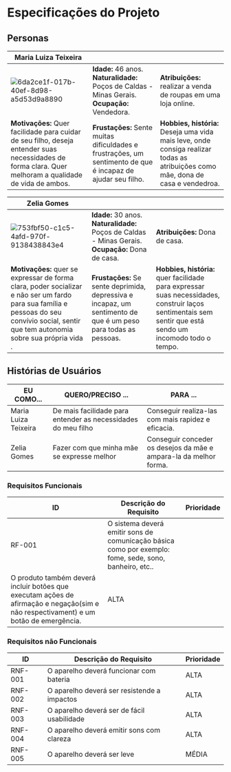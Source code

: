 # Especificações do Projeto

## Personas


|**Maria Luiza Teixeira**|           |                             | 
|-------------------|-----------|-----------------------------|
![6da2ce1f-017b-40ef-8d98-a5d53d9a8890](https://github.com/ICEI-PUC-Minas-PPC-CC/ppc-cc-2024-1-ment2-noite1-mesa_adefip/assets/20716371/c485c245-ce93-4430-947d-c472c8e01d8d)|**Idade:** 46 anos. **Naturalidade:** Poços de Caldas - Minas Gerais. **Ocupação:** Vendedora.       |**Atribuições:** realizar a venda de roupas em uma loja online. 
|**Motivações:** Quer facilidade para cuidar de seu filho, deseja entender suas necessidades de forma clara. Quer melhoram a qualidade de vida de ambos.  |**Frustações:** Sente muitas dificuldades e frustrações, um sentimento de que é incapaz de ajudar seu filho.   |**Hobbies, história:** Deseja uma vida mais leve, onde consiga realizar todas as atribuições como mãe, dona de casa e vendedroa. 

|**Zelia Gomes**|           |                             | 
|-------------------|-----------|-----------------------------|
![753fbf50-c1c5-4afd-970f-9138438843e4](https://github.com/ICEI-PUC-Minas-PPC-CC/ppc-cc-2024-1-ment2-noite1-mesa_adefip/assets/20716371/801be850-83ce-49e9-ae90-9f56d0bfc113)|**Idade:** 30 anos. **Naturalidade:** Poços de Caldas - Minas Gerais. **Ocupação:** Dona de casa.       |**Atribuições:**  Dona de casa.
|**Motivações:** quer se expressar de forma clara, poder socializar e não ser um fardo para sua família e pessoas do seu convívio social, sentir que tem autonomia sobre sua própria vida .  |**Frustações:** Se sente deprimida, depressiva e incapaz, um sentimento de que é um peso para todas as pessoas.   |**Hobbies, história:** quer facilidade para expressar suas necessidades, construir laços sentimentais sem sentir que está sendo um incomodo todo o tempo.


## Histórias de Usuários


|EU COMO...| QUERO/PRECISO ...  |PARA ...                  |
|--------------------|------------------------------------|----------------------------------------|
|Maria Luiza Teixeira| De mais facilidade para entender as necessidades do meu filho | Conseguir realiza-las com mais rapidez e eficacia. |
|Zelia Gomes | Fazer com que minha mãe se expresse melhor | Conseguir conceder os desejos da mãe e ampara-la da melhor forma. |


### Requisitos Funcionais

|ID    | Descrição do Requisito  | Prioridade |
|------|-----------------------------------------|----|
|RF-001| O sistema deverá emitir sons de comunicação básica como por exemplo: fome, sede, sono, banheiro, etc.. 
O produto também deverá incluir botões que executam ações de afirmação e negação(sim e não respectivament) e um botão de emergência.| ALTA | 

### Requisitos não Funcionais

|ID     | Descrição do Requisito  |Prioridade |
|-------|-------------------------|----|
|RNF-001| O aparelho deverá funcionar com bateria | ALTA | 
|RNF-002| O aparelho deverá ser resistende a impactos |  ALTA | 
|RNF-003| O aparelho deverá ser de fácil usabilidade | ALTA | 
|RNF-004| O aparelho deverá emitir sons com clareza |  ALTA | 
|RNF-005| O aparelho deverá ser leve |  MÉDIA | 







